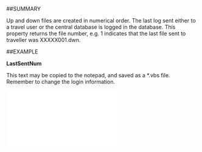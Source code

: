 

##SUMMARY

Up and down files are created in numerical order. The last log sent either to a travel user or the central database is logged in the database. This property returns the file number, e.g. 1 indicates that the last file sent to traveller was XXXXX001.dwn.


##EXAMPLE

**LastSentNum**

This text may be copied to the notepad, and saved as a *.vbs file. Remember to change the login information.

![](../../Examples/vbs/SOTravelInfo.LastSentNum.vbs.txt)





